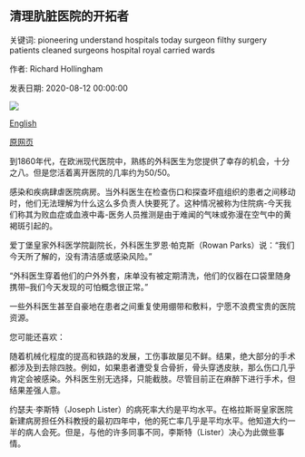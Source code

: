 ## 清理肮脏医院的开拓者

关键词: pioneering understand hospitals today surgeon filthy surgery patients cleaned surgeons hospital royal carried wards

作者: Richard Hollingham

发表日期: 2020-08-12 00:00:00

![](https://ychef.files.bbci.co.uk/live/624x351/p08nc57z.jpg)

[English](The%20pioneering%20surgeons%20who%20cleaned%20up%20filthy%20hospitals.md)

[原网页](https://www.bbc.com/future/article/20200812-the-pioneering-surgeons-who-cleaned-up-filthy-hospitals)

到1860年代，在欧洲现代医院中，熟练的外科医生为您提供了幸存的机会，十分之八。但是您活着离开医院的几率约为50/50。

感染和疾病肆虐医院病房。当外科医生在检查伤口和探查坏疽组织的患者之间移动时，他们无法理解为什么这么多负责人快要死了。这种情况被称为住院病-今天我们称其为败血症或血液中毒-医务人员推测是由于难闻的气味或弥漫在空气中的黄褐斑引起的。

爱丁堡皇家外科医学院副院长，外科医生罗恩·帕克斯（Rowan Parks）说：“我们今天所了解的，没有清洁感或感染风险。”

“外科医生穿着他们的户外外套，床单没有被定期清洗，他们的仪器在口袋里随身携带–我们今天发现的可怕概念很正常。”

一些外科医生甚至自豪地在患者之间重复使用绷带和敷料，宁愿不浪费宝贵的医院资源。



您可能还喜欢：

随着机械化程度的提高和铁路的发展，工伤事故屡见不鲜。结果，绝大部分的手术都涉及到去除四肢。例如，如果患者遭受复合骨折，骨头穿透皮肤，那么伤口几乎肯定会被感染。外科医生别无选择，只能截肢。尽管目前正在麻醉下进行手术，但结果差强人意。

约瑟夫·李斯特（Joseph Lister）的病死率大约是平均水平。在格拉斯哥皇家医院新建病房担任外科教授的最初四年中，他的死亡率几乎是平均水平。他知道大约一半的病人会死。但是，与他的许多同事不同，李斯特（Lister）决心为此做些事情。